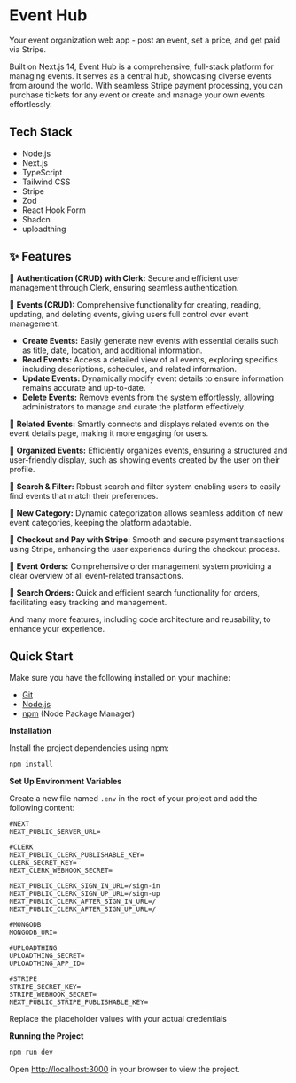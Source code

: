# Event Hub

Your event organization web app - post an event, set a price, and get paid via Stripe.

Built on Next.js 14, Event Hub is a comprehensive, full-stack platform for managing events. It serves as a central hub, showcasing diverse events from around the world. With seamless Stripe payment processing, you can purchase tickets for any event or create and manage your own events effortlessly.

## Tech Stack

- Node.js
- Next.js
- TypeScript
- Tailwind CSS
- Stripe
- Zod
- React Hook Form
- Shadcn
- uploadthing

## <a name="features">✨ Features</a>

🚀 **Authentication (CRUD) with Clerk:** Secure and efficient user management through Clerk, ensuring seamless authentication.

🚀 **Events (CRUD):** Comprehensive functionality for creating, reading, updating, and deleting events, giving users full control over event management.

- **Create Events:** Easily generate new events with essential details such as title, date, location, and additional information.
- **Read Events:** Access a detailed view of all events, exploring specifics including descriptions, schedules, and related information.
- **Update Events:** Dynamically modify event details to ensure information remains accurate and up-to-date.
- **Delete Events:** Remove events from the system effortlessly, allowing administrators to manage and curate the platform effectively.

🚀 **Related Events:** Smartly connects and displays related events on the event details page, making it more engaging for users.

🚀 **Organized Events:** Efficiently organizes events, ensuring a structured and user-friendly display, such as showing events created by the user on their profile.

🚀 **Search & Filter:** Robust search and filter system enabling users to easily find events that match their preferences.

🚀 **New Category:** Dynamic categorization allows seamless addition of new event categories, keeping the platform adaptable.

🚀 **Checkout and Pay with Stripe:** Smooth and secure payment transactions using Stripe, enhancing the user experience during the checkout process.

🚀 **Event Orders:** Comprehensive order management system providing a clear overview of all event-related transactions.

🚀 **Search Orders:** Quick and efficient search functionality for orders, facilitating easy tracking and management.

And many more features, including code architecture and reusability, to enhance your experience.

## <a name="quick-start"> Quick Start</a>

Make sure you have the following installed on your machine:

- [Git](https://git-scm.com/)
- [Node.js](https://nodejs.org/en)
- [npm](https://www.npmjs.com/) (Node Package Manager)

**Installation**

Install the project dependencies using npm:

```bash
npm install
```

**Set Up Environment Variables**

Create a new file named `.env` in the root of your project and add the following content:

```env
#NEXT
NEXT_PUBLIC_SERVER_URL=

#CLERK
NEXT_PUBLIC_CLERK_PUBLISHABLE_KEY=
CLERK_SECRET_KEY=
NEXT_CLERK_WEBHOOK_SECRET=

NEXT_PUBLIC_CLERK_SIGN_IN_URL=/sign-in
NEXT_PUBLIC_CLERK_SIGN_UP_URL=/sign-up
NEXT_PUBLIC_CLERK_AFTER_SIGN_IN_URL=/
NEXT_PUBLIC_CLERK_AFTER_SIGN_UP_URL=/

#MONGODB
MONGODB_URI=

#UPLOADTHING
UPLOADTHING_SECRET=
UPLOADTHING_APP_ID=

#STRIPE
STRIPE_SECRET_KEY=
STRIPE_WEBHOOK_SECRET=
NEXT_PUBLIC_STRIPE_PUBLISHABLE_KEY=
```

Replace the placeholder values with your actual credentials

**Running the Project**

```bash
npm run dev
```

Open [http://localhost:3000](http://localhost:3000) in your browser to view the project.
